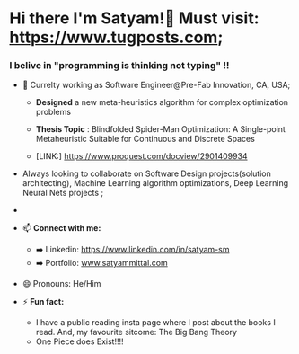 # Hi there I'm Satyam!👋 Must visit: https://www.tugposts.com;
### I belive in "programming is thinking not typing" !!

<!--
**05satyam/05satyam** is a ✨ _special_ ✨ repository because its `README.md` (this file) appears on your GitHub profile.
-->

- 🔭 Currelty working as Software Engineer@Pre-Fab Innovation, CA, USA;
  
  - **Designed** a new meta-heuristics algorithm for complex optimization problems
    
  - **Thesis Topic** : Blindfolded Spider-Man Optimization: A Single-point Metaheuristic  Suitable for Continuous and Discrete Spaces
  - [LINK:] https://www.proquest.com/docview/2901409934

  
- Always looking to collaborate on Software Design projects(solution architecting), Machine Learning 
 algorithm optimizations, Deep Learning Neural Nets projects ;
  
- 
- 📫 **Connect with me:**
     - ➡️ Linkedin: https://www.linkedin.com/in/satyam-sm
     - ➡️ Portfolio: www.satyammittal.com
       
- 😄 Pronouns: He/Him
- ⚡ **Fun fact:**
     - I have a public reading insta page where I post about the books I read. And, my favourite sitcome: The Big Bang Theory
     - One Piece does Exist!!!!
              
